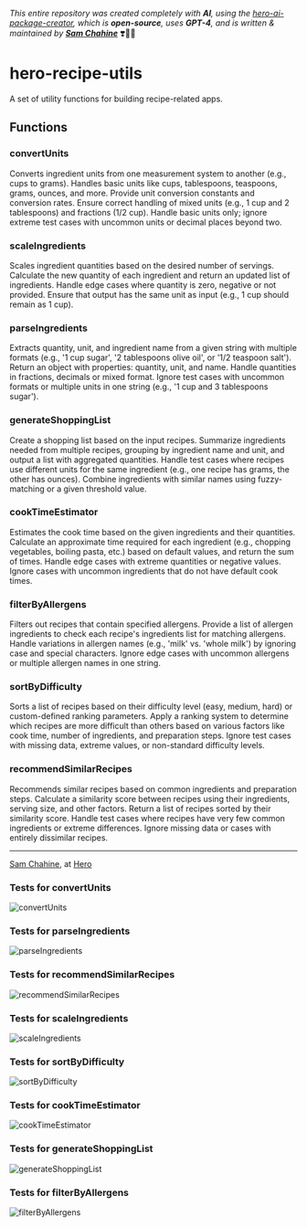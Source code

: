 
_This entire repository was created completely with **AI**, using the [hero-ai-package-creator](https://github.com/hero-page/hero-ai-package-creator), which is **open-source**, uses **GPT-4**, and is written & maintained by [**Sam Chahine**](https://hero.page/samir)_ ❣️🧞‍♀️ 



# hero-recipe-utils

A set of utility functions for building recipe-related apps.

## Functions

### convertUnits

Converts ingredient units from one measurement system to another (e.g., cups to grams). Handles basic units like cups, tablespoons, teaspoons, grams, ounces, and more. Provide unit conversion constants and conversion rates. Ensure correct handling of mixed units (e.g., 1 cup and 2 tablespoons) and fractions (1/2 cup). Handle basic units only; ignore extreme test cases with uncommon units or decimal places beyond two.

### scaleIngredients

Scales ingredient quantities based on the desired number of servings. Calculate the new quantity of each ingredient and return an updated list of ingredients. Handle edge cases where quantity is zero, negative or not provided. Ensure that output has the same unit as input (e.g., 1 cup should remain as 1 cup).

### parseIngredients

Extracts quantity, unit, and ingredient name from a given string with multiple formats (e.g., '1 cup sugar', '2 tablespoons olive oil', or '1/2 teaspoon salt'). Return an object with properties: quantity, unit, and name. Handle quantities in fractions, decimals or mixed format. Ignore test cases with uncommon formats or multiple units in one string (e.g., '1 cup and 3 tablespoons sugar').

### generateShoppingList

Create a shopping list based on the input recipes. Summarize ingredients needed from multiple recipes, grouping by ingredient name and unit, and output a list with aggregated quantities. Handle test cases where recipes use different units for the same ingredient (e.g., one recipe has grams, the other has ounces). Combine ingredients with similar names using fuzzy-matching or a given threshold value.

### cookTimeEstimator

Estimates the cook time based on the given ingredients and their quantities. Calculate an approximate time required for each ingredient (e.g., chopping vegetables, boiling pasta, etc.) based on default values, and return the sum of times. Handle edge cases with extreme quantities or negative values. Ignore cases with uncommon ingredients that do not have default cook times.

### filterByAllergens

Filters out recipes that contain specified allergens. Provide a list of allergen ingredients to check each recipe's ingredients list for matching allergens. Handle variations in allergen names (e.g., 'milk' vs. 'whole milk') by ignoring case and special characters. Ignore edge cases with uncommon allergens or multiple allergen names in one string.

### sortByDifficulty

Sorts a list of recipes based on their difficulty level (easy, medium, hard) or custom-defined ranking parameters. Apply a ranking system to determine which recipes are more difficult than others based on various factors like cook time, number of ingredients, and preparation steps. Ignore test cases with missing data, extreme values, or non-standard difficulty levels.

### recommendSimilarRecipes

Recommends similar recipes based on common ingredients and preparation steps. Calculate a similarity score between recipes using their ingredients, serving size, and other factors. Return a list of recipes sorted by their similarity score. Handle test cases where recipes have very few common ingredients or extreme differences. Ignore missing data or cases with entirely dissimilar recipes.

---

[Sam Chahine](https://github.com/kingmeers), at [Hero](https://hero.page)
                

### Tests for convertUnits

![convertUnits](https://img.shields.io/badge/convertUnits()-0%20passed%2C%205%20failed.-ff69b4)

### Tests for parseIngredients

![parseIngredients](https://img.shields.io/badge/parseIngredients()-0%20passed%2C%203%20failed.-ff69b4)

### Tests for recommendSimilarRecipes

![recommendSimilarRecipes](https://img.shields.io/badge/recommendSimilarRecipes()-3%20passed%2C%200%20failed.-13b285)

### Tests for scaleIngredients

![scaleIngredients](https://img.shields.io/badge/scaleIngredients()-4%20passed%2C%200%20failed.-13b285)

### Tests for sortByDifficulty

![sortByDifficulty](https://img.shields.io/badge/sortByDifficulty()-4%20passed%2C%200%20failed.-13b285)

### Tests for cookTimeEstimator

![cookTimeEstimator](https://img.shields.io/badge/cookTimeEstimator()-1%20passed%2C%204%20failed.-ff69b4)

### Tests for generateShoppingList

![generateShoppingList](https://img.shields.io/badge/generateShoppingList()-0%20passed%2C%201%20failed.-ff69b4)

### Tests for filterByAllergens

![filterByAllergens](https://img.shields.io/badge/filterByAllergens()-2%20passed%2C%200%20failed.-13b285)